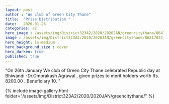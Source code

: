 ```yaml
---
layout: post
author : "We club of Green City Thane"
title:  "Prize Distribution "
date:   2020-01-26
categories: a2
hero_image : /assets/img/District323A2/2020/2020JAN/greencitythane/86472387_2668011770101308_5339331943127318528_n.jpg
image : /assets/img/District323A2/2020/2020JAN/greencitythane/86817022_2668012353434583_7198503052251234304_n.jpg
hero_height: is-medium
hero_background_size : cover
hero_darken: true
published: true
---
```


"On 26th January We club of Green City Thane celebrated Republic day at Bhiwandi -Dr.Omprakash Agrawal , given prizes  to merit holders worth Rs. 8200.00 . Beneficiary 10. "

{% include image-gallery.html folder="/assets/img/District323A2/2020/2020JAN/greencitythane/" %}